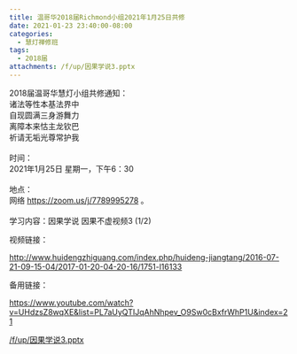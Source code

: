 ```yaml
---
title: 温哥华2018届Richmond小组2021年1月25日共修
date: 2021-01-23 23:40:00-08:00
categories:
  - 慧灯禅修班
tags:
  - 2018届
attachments: /f/up/因果学说3.pptx
---
```

2018届温哥华慧灯小组共修通知：\
诸法等性本基法界中\
自现圆满三身游舞力\
离障本来怙主龙钦巴\
祈请无垢光尊常护我\
\
时间：\
2021年1月25日 星期一，下午6：30\
\
地点：\
网络 <https://zoom.us/j/7789995278> 。\
\
学习内容：因果学说 因果不虚视频3 (1/2)

视频链接：
<!--StartFragment-->

<http://www.huidengzhiguang.com/index.php/huideng-jiangtang/2016-07-21-09-15-04/2017-01-20-04-20-16/1751-l16133>

<!--EndFragment-->

备用链接：

<!--StartFragment-->

<https://www.youtube.com/watch?v=UHdzsZ8wqXE&list=PL7aUyQTIJqAhNhpev_O9Sw0cBxfrWhP1U&index=21>

[/f/up/因果学说3.pptx](http://huidengchanxiu.net/hdv/f/up/因果学说3.pptx)